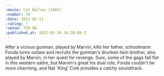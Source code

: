```yaml
--- 
:movie: Cat Ballou (1965)
:number: 70
:date: 2012-02-11
:rating: 7
:venue: TCM HD
:published_at: 2012-02-26 16:28:08 Z
---
```

After a vicious gunman, played by Marvin, kills her father, schoolmarm Fonda turns outlaw and recruits the gunman's drunken twin brother, also played by Marvin, in her quest for revenge. Sure, some of the gags fall flat in this western satire, but Marvin's great his dual role, Fonda couldn't be more charming, and Nat 'King' Cole provides a catchy soundtrack. 

